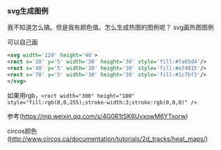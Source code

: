 ### svg生成图例

我不知道怎么搞。但是我有颜色值。怎么生成热图的图例呢？
svg画热图图例

可以自己画
```xml
<svg width='120' height='40'>
<rect x='10' y='5' width='30' height='30' style='fill:#7a65d4'/>
<rect x='40' y='5' width='30' height='30' style='fill:#e74815'/>
<rect x='70' y='5' width='30' height='30' style='fill:#1c7bf3'/>
</svg>
```
如果用rgb，`<rect width="300" height="100" style="fill:rgb(0,0,255);stroke-width:3;stroke:rgb(0,0,0)" />`

参考(https://mp.weixin.qq.com/s/4G0R1tSK6UvxowM6YTxorw)

circos颜色(http://www.circos.ca/documentation/tutorials/2d_tracks/heat_maps/)
